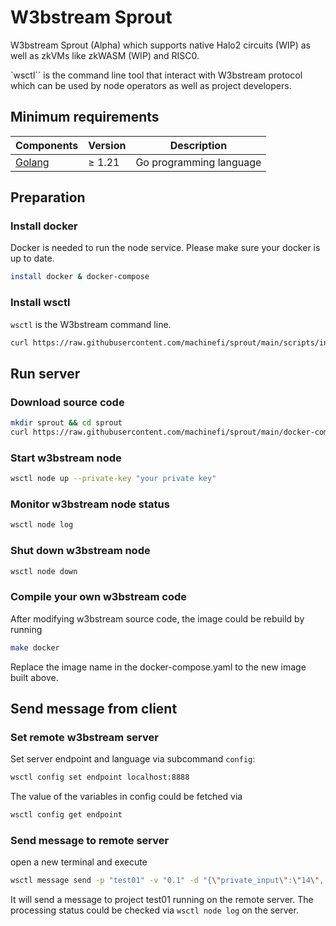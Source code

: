 # W3bstream Sprout
W3bstream Sprout (Alpha) which supports native Halo2 circuits (WIP) as well as zkVMs like zkWASM (WIP) and RISC0.

`wsctl`` is the command line tool that interact with W3bstream protocol which can be used by node operators as well as project developers.

## Minimum requirements

| Components | Version | Description |
|----------|-------------|-------------|
| [Golang](https://golang.org) | &ge; 1.21 | Go programming language |

## Preparation

### Install docker
Docker is needed to run the node service. Please make sure your docker is up to date.
```bash
install docker & docker-compose
```
### Install wsctl
`wsctl` is the W3bstream command line.
```bash
curl https://raw.githubusercontent.com/machinefi/sprout/main/scripts/install_wsctl.sh | bash
```

## Run server
### Download source code
```bash
mkdir sprout && cd sprout
curl https://raw.githubusercontent.com/machinefi/sprout/main/docker-compose.yaml -o docker-compose.yaml
```

### Start w3bstream node
```bash
wsctl node up --private-key "your private key"
```

### Monitor w3bstream node status
```bash
wsctl node log
```

### Shut down w3bstream node
```bash
wsctl node down
```

### Compile your own w3bstream code
After modifying w3bstream source code, the image could be rebuild by running
```bash
make docker
```
Replace the image name in the docker-compose.yaml to the new image built above. 

## Send message from client
### Set remote w3bstream server
Set server endpoint and language via subcommand `config`:
```bash
wsctl config set endpoint localhost:8888
```
The value of the variables in config could be fetched via
```bash
wsctl config get endpoint
```

### Send message to remote server
open a new terminal and execute
```bash
wsctl message send -p "test01" -v "0.1" -d "{\"private_input\":\"14\", \"public_input\":\"3,34\", \"receipt_type\":\"Snark\"}"
```
It will send a message to project test01 running on the remote server. The processing status could be checked via `wsctl node log` on the server.
